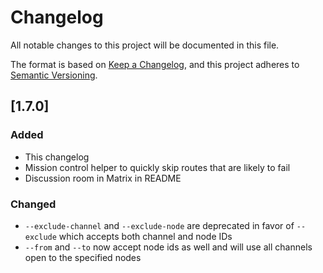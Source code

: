 # Changelog
All notable changes to this project will be documented in this file.

The format is based on [Keep a Changelog](https://keepachangelog.com/en/1.0.0/),
and this project adheres to [Semantic Versioning](https://semver.org/spec/v2.0.0.html).

## [1.7.0]
### Added
- This changelog
- Mission control helper to quickly skip routes that are likely to fail
- Discussion room in Matrix in README
### Changed
- `--exclude-channel` and `--exclude-node` are deprecated in favor of `--exclude`
  which accepts both channel and node IDs
- `--from` and `--to` now accept node ids as well and will use all channels open
    to the specified nodes